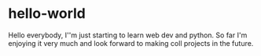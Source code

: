 # hello-world
Hello everybody, I''m just starting to learn web dev and python. So far I'm enjoying it very much and look forward to making coll projects in the future.
